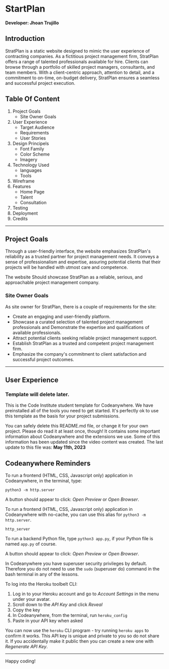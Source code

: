 # StartPlan
**Developer: Jhoan Trujillo**

## Introduction
StratPlan is a static website designed to mimic the user experience of contracting companies. As a fictitious project management firm, StratPlan offers a range of talented professionals available for hire. Clients can browse through a portfolio of skilled project managers, consultants, and team members. With a client-centric approach, attention to detail, and a commitment to on-time, on-budget delivery, StratPlan ensures a seamless and successful project execution.

## Table Of Content

1. Project Goals
   - Site Owner Goals
2. User Experience
   - Target Audience
   - Requirements
   - User Stories
3. Design Principels
   - Font Family
   - Color Scheme
   - Imagery
4. Technology Used
   - languages
   - Tools
5. Wireframe
6. Features
   - Home Page
   - Talent
   - Consultation
7. Testing
8. Deployment
9. Credits

---
## Project Goals
Through a user-friendly interface, the website emphasizes StratPlan's reliability as a trusted partner for project management needs. It conveys a sense of professionalism and expertise, assuring potential clients that their projects will be handled with utmost care and competence.

The website Should showcase StratPlan as a reliable, serious, and approachable project management company.

### Site Owner Goals
As site owner for StratPlan, there is a couple of requirements for the site:

- Create an engaging and user-friendly platform.
- Showcase a curated selection of talented project management professionals and Demonstrate the expertise and qualifications of available professionals.
- Attract potential clients seeking reliable project management support.
- Establish StratPlan as a trusted and competent project management firm.
- Emphasize the company's commitment to client satisfaction and successful project outcomes.

---
## User Experience

### Template will delete later.

This is the Code Institute student template for Codeanywhere. We have preinstalled all of the tools you need to get started. It's perfectly ok to use this template as the basis for your project submissions.

You can safely delete this README.md file, or change it for your own project. Please do read it at least once, though! It contains some important information about Codeanywhere and the extensions we use. Some of this information has been updated since the video content was created. The last update to this file was: **May 11th, 2023**

## Codeanywhere Reminders

To run a frontend (HTML, CSS, Javascript only) application in Codeanywhere, in the terminal, type:

`python3 -m http.server`

A button should appear to click: _Open Preview_ or _Open Browser_.

To run a frontend (HTML, CSS, Javascript only) application in Codeanywhere with no-cache, you can use this alias for `python3 -m http.server`.

`http_server`

To run a backend Python file, type `python3 app.py`, if your Python file is named `app.py` of course.

A button should appear to click: _Open Preview_ or _Open Browser_.

In Codeanywhere you have superuser security privileges by default. Therefore you do not need to use the `sudo` (superuser do) command in the bash terminal in any of the lessons.

To log into the Heroku toolbelt CLI:

1. Log in to your Heroku account and go to _Account Settings_ in the menu under your avatar.
2. Scroll down to the _API Key_ and click _Reveal_
3. Copy the key
4. In Codeanywhere, from the terminal, run `heroku_config`
5. Paste in your API key when asked

You can now use the `heroku` CLI program - try running `heroku apps` to confirm it works. This API key is unique and private to you so do not share it. If you accidentally make it public then you can create a new one with _Regenerate API Key_.

---

Happy coding!
